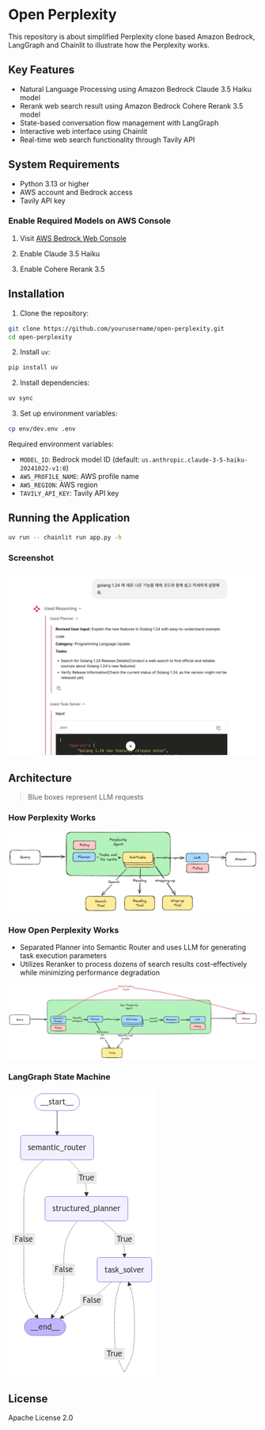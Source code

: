 # Open Perplexity

This repository is about simplified Perplexity clone based Amazon Bedrock, LangGraph and Chainlit to illustrate how the Perplexity works.

## Key Features

- Natural Language Processing using Amazon Bedrock Claude 3.5 Haiku model
- Rerank web search result using Amazon Bedrock Cohere Rerank 3.5 model
- State-based conversation flow management with LangGraph
- Interactive web interface using Chainlit
- Real-time web search functionality through Tavily API

## System Requirements

- Python 3.13 or higher
- AWS account and Bedrock access
- Tavily API key

### Enable Required Models on AWS Console

1. Visit [AWS Bedrock Web Console](https://us-west-2.console.aws.amazon.com/bedrock/home?region=us-west-2#/modelaccess)

2. Enable Claude 3.5 Haiku

3. Enable Cohere Rerank 3.5

## Installation

1. Clone the repository:

```bash
git clone https://github.com/yourusername/open-perplexity.git
cd open-perplexity
```

2. Install `uv`:

```bash
pip install uv
```

2. Install dependencies:

```bash
uv sync
```

3. Set up environment variables:

```bash
cp env/dev.env .env
```

Required environment variables:

- `MODEL_ID`: Bedrock model ID (default: `us.anthropic.claude-3-5-haiku-20241022-v1:0`)
- `AWS_PROFILE_NAME`: AWS profile name
- `AWS_REGION`: AWS region
- `TAVILY_API_KEY`: Tavily API key

## Running the Application

```bash
uv run -- chainlit run app.py -h
```

### Screenshot

![screenshot](/docs/screenshot.jpg)

## Architecture

> Blue boxes represent LLM requests

### How Perplexity Works


![illustrate how perplexity works](/docs/perplexity.jpg)

### How Open Perplexity Works

- Separated Planner into Semantic Router and uses LLM for generating task execution parameters
- Utilizes Reranker to process dozens of search results cost-effectively while minimizing performance degradation

![illustrate how open-perplexity works](/docs/open-perplexity.jpg)

### LangGraph State Machine

![langgraph compiled](/docs/graph.png)

## License

Apache License 2.0